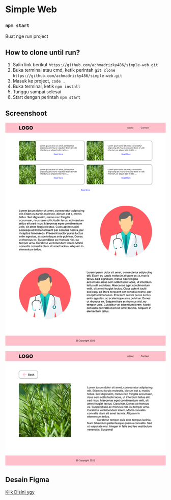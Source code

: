 # Simple Web

### `npm start`

Buat nge run project

## How to clone until run?

1. Salin link berikut `https://github.com/achmadrizky486/simple-web.git`
2. Buka terminal atau cmd, ketik perintah `git clone https://github.com/achmadrizky486/simple-web.git`
3. Masuk ke project, `code .`
4. Buka terminal, ketik `npm install`
5. Tunggu sampai selesai
6. Start dengan perintah `npm start`

## Screenshoot

![enter image description here](https://github.com/achmadrizky486/simple-web/blob/main/public/Gambar%20Readme/Landing-page.jpg?raw=true)

![enter image description here](https://github.com/achmadrizky486/simple-web/blob/main/public/Gambar%20Readme/detail-page.jpg?raw=true)

## Desain Figma

[Klik Disini ygy ](https://www.figma.com/file/IBXqig5Xubb2tKY55BWn9d/simple-web?node-id=2:13)
